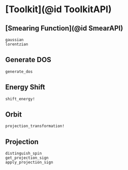 # [Toolkit](@id ToolkitAPI)

## [Smearing Function](@id SmearAPI)

```@docs
gaussian
lorentzian
```

## Generate DOS

```@docs
generate_dos
```

## Energy Shift
```@docs
shift_energy!
```

## Orbit
```@docs
projection_transformation!
```

## Projection
```@docs
distinguish_spin
get_projection_sign
apply_projection_sign
```